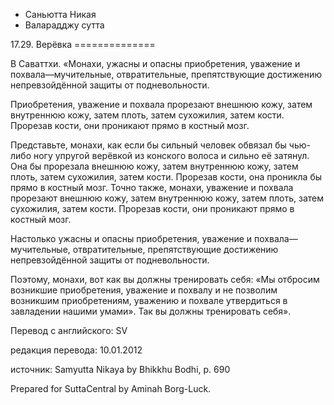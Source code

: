 









* Саньютта Никая
* Валарадджу сутта


17\.29\. Верёвка
\=\=\=\=\=\=\=\=\=\=\=\=\=\=



В Саваттхи\. «Монахи, ужасны и опасны приобретения, уважение и похвала—мучительные, отвратительные, препятствующие достижению непревзойдённой защиты от подневольности\.


Приобретения, уважение и похвала прорезают внешнюю кожу, затем внутреннюю кожу, затем плоть, затем сухожилия, затем кости\. Прорезав кости, они проникают прямо в костный мозг\.


Представьте, монахи, как если бы сильный человек обвязал бы чью\-либо ногу упругой верёвкой из конского волоса и сильно её затянул\. Она бы прорезала внешнюю кожу, затем внутреннюю кожу, затем плоть, затем сухожилия, затем кости\. Прорезав кости, она проникла бы прямо в костный мозг\. Точно также, монахи, уважение и похвала прорезают внешнюю кожу, затем внутреннюю кожу, затем плоть, затем сухожилия, затем кости\. Прорезав кости, они проникают прямо в костный мозг\.


Настолько ужасны и опасны приобретения, уважение и похвала—мучительные, отвратительные, препятствующие достижению непревзойдённой защиты от подневольности\.


Поэтому, монахи, вот как вы должны тренировать себя: «Мы отбросим возникшие приобретения, уважение и похвалу и не позволим возникшим приобретениям, уважению и похвале утвердиться в завладении нашими умами»\. Так вы должны тренировать себя»\.



Перевод с английского: SV


редакция перевода: 10\.01\.2012


источник: Samyutta Nikaya by Bhikkhu Bodhi, p\. 690


Prepared for SuttaCentral by Aminah Borg\-Luck\.






